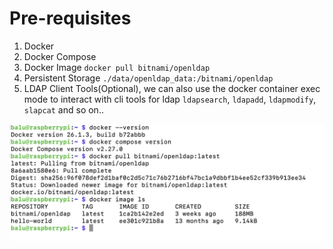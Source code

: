 # Pre-requisites

1. Docker
2. Docker Compose
3. Docker Image `docker pull bitnami/openldap`
4. Persistent Storage `./data/openldap_data:/bitnami/openldap`
5. LDAP Client Tools(Optional), we can also use the docker container exec mode to interact with cli tools for ldap `ldapsearch`, `ldapadd`, `ldapmodify`, `slapcat` and so on..

![Open LDAP Containerisation](https://github.com/jinnabaalu/openldap-tutorial/blob/main/screenshots/prereq.png)
